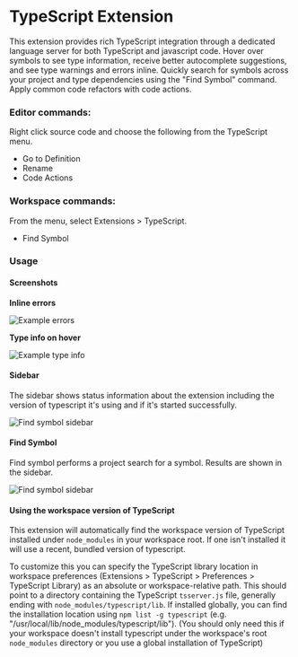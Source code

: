# TypeScript Extension

This extension provides rich TypeScript integration through a dedicated language server for both TypeScript and javascript code. Hover over symbols to see type information, receive better autocomplete suggestions, and see type warnings and errors inline. Quickly search for symbols across your project and type dependencies using the "Find Symbol" command. Apply common code refactors with code actions.

### Editor commands:

Right click source code and choose the following from the TypeScript menu.

* Go to Definition
* Rename
* Code Actions

### Workspace commands:

From the menu, select Extensions > TypeScript.

* Find Symbol

### Usage

#### Screenshots

**Inline errors**

![Example errors](https://raw.githubusercontent.com/apexskier/nova-typescript/14378cc1fccc752cff1bceef2706f98915966a3b/typescript.novaextension/Images/README/example-error.png)

**Type info on hover**

![Example type info](https://raw.githubusercontent.com/apexskier/nova-typescript/14378cc1fccc752cff1bceef2706f98915966a3b/typescript.novaextension/Images/README/example-typeinfo.png)

#### Sidebar

The sidebar shows status information about the extension including the version of typescript it's using and if it's started successfully.

![Find symbol sidebar](https://raw.githubusercontent.com/apexskier/nova-typescript/3cbd2a83f37df63e3e249d16d741ebea82254640/typescript.novaextension/Images/README/example-findsymbol.png)

#### Find Symbol

Find symbol performs a project search for a symbol. Results are shown in the sidebar.

![Find symbol sidebar](https://raw.githubusercontent.com/apexskier/nova-typescript/fdf669355c7ffcec4a943ebc9de76b45738f08a7/typescript.novaextension/Images/README/example-findsymbol.png)

#### Using the workspace version of TypeScript

This extension will automatically find the workspace version of TypeScript installed under `node_modules` in your workspace root. If one isn't installed it will use a recent, bundled version of typescript.

To customize this you can specify the TypeScript library location in workspace preferences (Extensions > TypeScript > Preferences > TypeScript Library) as an absolute or workspace-relative path. This should point to a directory containing the TypeScript `tsserver.js` file, generally ending with `node_modules/typescript/lib`. If installed globally, you can find the installation location using `npm list -g typescript` (e.g. "/usr/local/lib/node_modules/typescript/lib"). (You should only need this if your workspace doesn't install typescript under the workspace's root `node_modules` directory or you use a global installation of TypeScript)
